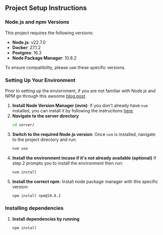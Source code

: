 ## Project Setup Instructions

### Node.js and npm Versions

This project requires the following versions:

- **Node.js**: v22.7.0
- **Docker**: 27.1.2
- **Postgres**: 16.3
- **Node Package Manager**: 10.8.2

To ensure compatibility, please use these specific versions.

### Setting Up Your Environment

Prior to setting up the enviornment, if you are not familiar with Node.js and NPM go through this awsome [blog post](https://medium.com/@oroz.askarov/all-you-need-to-know-about-npm-and-packages-as-a-beginner-b6fcea8b3519).

1. **Install Node Version Manager (nvm)**:
   If you don't already have `nvm` installed, you can install it by following the instructions [here](https://github.com/nvm-sh/nvm#installing-and-updating).
2. **Navigate to the server directory**
   ```bash
   cd server/
   ```
3. **Switch to the required Node.js version**:
   Once `nvm` is installed, navigate to the project directory and run:
   ```bash
   nvm use
   ```
4. **Install the environment incase if it's not already available (optional)**
   If step 2 prompts you to install the environment then run:
   ```bash
   nvm install
   ```
5. **Install the correct npm**:
   Install node package manager with this specific version:
   ```bash
   npm install npm@10.8.2
   ```

### Installing dependencies

1. **Install dependencies by running**
   ```bash
   npm install
   ```